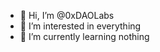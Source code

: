 - 👋 Hi, I’m @0xDAOLabs
- 👀 I’m interested in everything
- 🌱 I’m currently learning nothing

<!---
0xDAOLabs/0xDAOLabs is a ✨ special ✨ repository because its `README.md` (this file) appears on your GitHub profile.
You can click the Preview link to take a look at your changes.
--->
